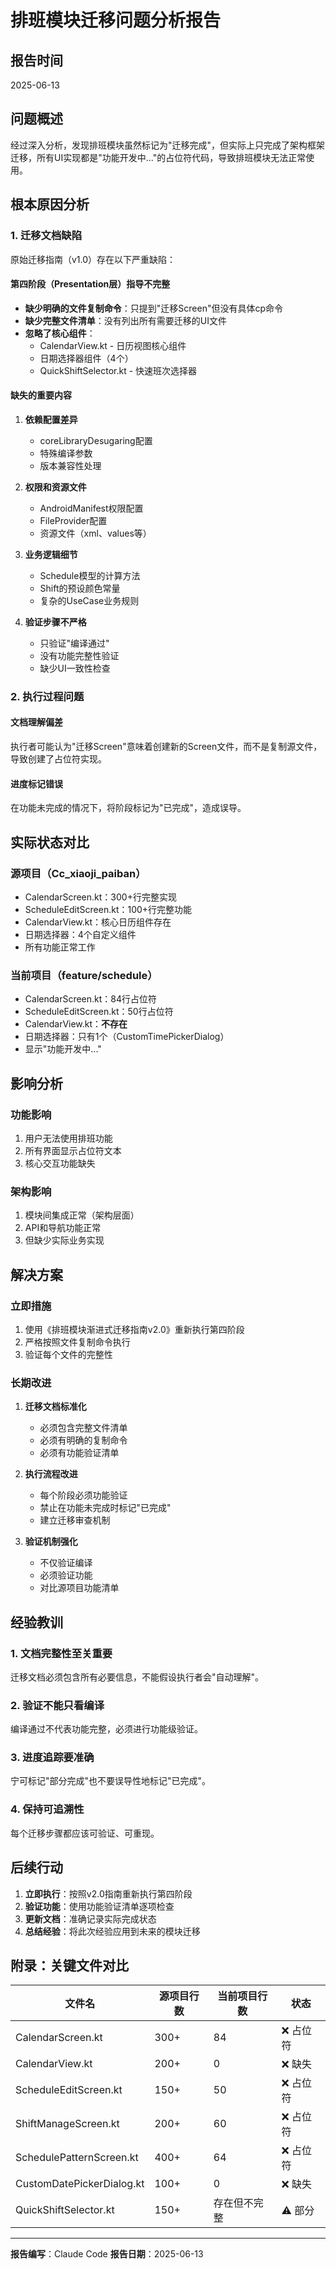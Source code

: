 # 排班模块迁移问题分析报告

## 报告时间
2025-06-13

## 问题概述
经过深入分析，发现排班模块虽然标记为"迁移完成"，但实际上只完成了架构框架迁移，所有UI实现都是"功能开发中..."的占位符代码，导致排班模块无法正常使用。

## 根本原因分析

### 1. 迁移文档缺陷
原始迁移指南（v1.0）存在以下严重缺陷：

#### 第四阶段（Presentation层）指导不完整
- **缺少明确的文件复制命令**：只提到"迁移Screen"但没有具体cp命令
- **缺少完整文件清单**：没有列出所有需要迁移的UI文件
- **忽略了核心组件**：
  - CalendarView.kt - 日历视图核心组件
  - 日期选择器组件（4个）
  - QuickShiftSelector.kt - 快速班次选择器

#### 缺失的重要内容
1. **依赖配置差异**
   - coreLibraryDesugaring配置
   - 特殊编译参数
   - 版本兼容性处理

2. **权限和资源文件**
   - AndroidManifest权限配置
   - FileProvider配置
   - 资源文件（xml、values等）

3. **业务逻辑细节**
   - Schedule模型的计算方法
   - Shift的预设颜色常量
   - 复杂的UseCase业务规则

4. **验证步骤不严格**
   - 只验证"编译通过"
   - 没有功能完整性验证
   - 缺少UI一致性检查

### 2. 执行过程问题

#### 文档理解偏差
执行者可能认为"迁移Screen"意味着创建新的Screen文件，而不是复制源文件，导致创建了占位符实现。

#### 进度标记错误
在功能未完成的情况下，将阶段标记为"已完成"，造成误导。

## 实际状态对比

### 源项目（Cc_xiaoji_paiban）
- CalendarScreen.kt：300+行完整实现
- ScheduleEditScreen.kt：100+行完整功能
- CalendarView.kt：核心日历组件存在
- 日期选择器：4个自定义组件
- 所有功能正常工作

### 当前项目（feature/schedule）
- CalendarScreen.kt：84行占位符
- ScheduleEditScreen.kt：50行占位符
- CalendarView.kt：**不存在**
- 日期选择器：只有1个（CustomTimePickerDialog）
- 显示"功能开发中..."

## 影响分析

### 功能影响
1. 用户无法使用排班功能
2. 所有界面显示占位符文本
3. 核心交互功能缺失

### 架构影响
1. 模块间集成正常（架构层面）
2. API和导航功能正常
3. 但缺少实际业务实现

## 解决方案

### 立即措施
1. 使用《排班模块渐进式迁移指南v2.0》重新执行第四阶段
2. 严格按照文件复制命令执行
3. 验证每个文件的完整性

### 长期改进
1. **迁移文档标准化**
   - 必须包含完整文件清单
   - 必须有明确的复制命令
   - 必须有功能验证清单

2. **执行流程改进**
   - 每个阶段必须功能验证
   - 禁止在功能未完成时标记"已完成"
   - 建立迁移审查机制

3. **验证机制强化**
   - 不仅验证编译
   - 必须验证功能
   - 对比源项目功能清单

## 经验教训

### 1. 文档完整性至关重要
迁移文档必须包含所有必要信息，不能假设执行者会"自动理解"。

### 2. 验证不能只看编译
编译通过不代表功能完整，必须进行功能级验证。

### 3. 进度追踪要准确
宁可标记"部分完成"也不要误导性地标记"已完成"。

### 4. 保持可追溯性
每个迁移步骤都应该可验证、可重现。

## 后续行动

1. **立即执行**：按照v2.0指南重新执行第四阶段
2. **验证功能**：使用功能验证清单逐项检查
3. **更新文档**：准确记录实际完成状态
4. **总结经验**：将此次经验应用到未来的模块迁移

## 附录：关键文件对比

| 文件名 | 源项目行数 | 当前项目行数 | 状态 |
|--------|------------|--------------|------|
| CalendarScreen.kt | 300+ | 84 | ❌ 占位符 |
| CalendarView.kt | 200+ | 0 | ❌ 缺失 |
| ScheduleEditScreen.kt | 150+ | 50 | ❌ 占位符 |
| ShiftManageScreen.kt | 200+ | 60 | ❌ 占位符 |
| SchedulePatternScreen.kt | 400+ | 64 | ❌ 占位符 |
| CustomDatePickerDialog.kt | 100+ | 0 | ❌ 缺失 |
| QuickShiftSelector.kt | 150+ | 存在但不完整 | ⚠️ 部分 |

---
**报告编写**：Claude Code
**报告日期**：2025-06-13